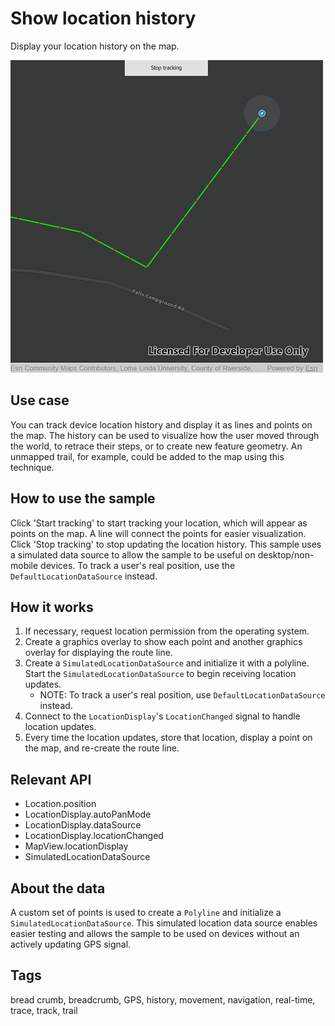 # Show location history

Display your location history on the map.

![](screenshot.png)

## Use case

You can track device location history and display it as lines and points on the map. The history can be used to visualize how the user moved through the world, to retrace their steps, or to create new feature geometry. An unmapped trail, for example, could be added to the map using this technique.

## How to use the sample

Click 'Start tracking' to start tracking your location, which will appear as points on the map. A line will connect the points for easier visualization. Click 'Stop tracking' to stop updating the location history. This sample uses a simulated data source to allow the sample to be useful on desktop/non-mobile devices. To track a user's real position, use the `DefaultLocationDataSource` instead.

## How it works

1. If necessary, request location permission from the operating system.
2. Create a graphics overlay to show each point and another graphics overlay for displaying the route line.
3. Create a `SimulatedLocationDataSource` and initialize it with a polyline. Start the `SimulatedLocationDataSource` to begin receiving location updates.
   - NOTE: To track a user's real position, use `DefaultLocationDataSource` instead.
4. Connect to the `LocationDisplay`'s `LocationChanged` signal to handle location updates.
5. Every time the location updates, store that location, display a point on the map, and re-create the route line.

## Relevant API

* Location.position
* LocationDisplay.autoPanMode
* LocationDisplay.dataSource
* LocationDisplay.locationChanged
* MapView.locationDisplay
* SimulatedLocationDataSource

## About the data

A custom set of points is used to create a `Polyline` and initialize a `SimulatedLocationDataSource`. This simulated location data source enables easier testing and allows the sample to be used on devices without an actively updating GPS signal.

## Tags

bread crumb, breadcrumb, GPS, history, movement, navigation, real-time, trace, track, trail
